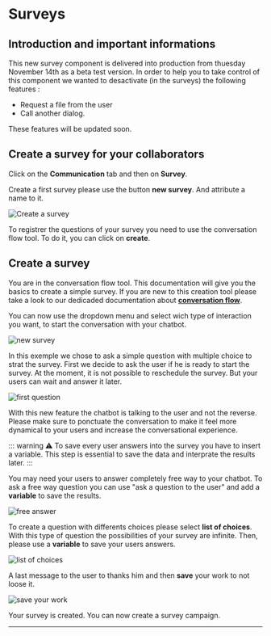# Surveys



## Introduction and important informations

This new survey component is delivered into production from thuesday November 14th as a beta test version. 
In order to help you to take control of this component we wanted to desactivate (in the surveys) the following features : 
- Request a file from the user
- Call another dialog.


These features will be updated soon.


## Create a survey for your collaborators 


Click on the  **Communication** tab and then on **Survey**. 


Create a first survey please use the button **new survey**. And attribute a name to it.

<div class="image_center">
  <img :src="$withBase('/assets/img/virtual-agent-studio/communication/create-a-survey.png')" alt="Create a survey">
</div>

To registrer the questions of your survey you need to use the conversation flow tool. To do it, you can click on  **create**.

## Create a survey

You are in the conversation flow tool.  This documentation will give you the basics to create a simple survey. If you are new to this creation tool please take a look to our dedicaded documentation about 
 [**conversation flow**](/fr/chatbot/connaissances.html#flux-de-conversation).


 You can now use the dropdown menu and select wich type of interaction you want, to start the conversation with your chatbot.


<div class="image_center">
  <img :src="$withBase('/assets/img/virtual-agent-studio/communication/askquestion.png')" alt="new survey">
</div>

In this exemple we chose to ask a simple question with multiple choice to strat the survey. First we decide to ask the user if he is ready to start the survey. At the moment, it is not possible to reschedule the survey. But your users can wait and answer it later. 


<div class="image_center">
  <img :src="$withBase('/assets/img/virtual-agent-studio/communication/startdialog.png')" alt="first question">
</div>

With this new feature the chatbot is talking to the user and not the reverse. Please make sure to ponctuate the conversation to make it feel more dynamical to your users and increase the conversational experience. 

::: warning ⚠️
To save every user answers into the survey you have to insert a variable. This step is essential to save the data and interprate the results later.
::: 

You may need your users to answer completely free way to your chatbot. To ask a free way question you can use "ask a question to the user" and add a **variable** to save the results. 


<div class="image_center">
  <img :src="$withBase('/assets/img/virtual-agent-studio/communication/variable.png')" alt="free answer">
</div>


To create a question with differents choices please select **list of choices**. With this type of question the possibilities of your survey are infinite. Then, please use a **variable** to save your users answers.

<div class="image_center">
  <img :src="$withBase('/assets/img/virtual-agent-studio/communication/listofchoices.png')" alt="list of choices">
</div>

A last message to the user to thanks him and then **save** your work to not loose it. 

<div class="image_center">
  <img :src="$withBase('/assets/img/virtual-agent-studio/communication/save.png')" alt="save your work">
</div>

Your survey is created. You can now create a survey campaign.





---



<Hubspot />
<Clarity />
<GoogleAnalytics />